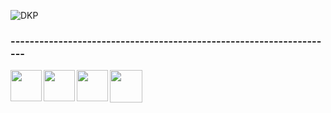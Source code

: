 ![DKP](https://user-images.githubusercontent.com/89884135/131857304-6f4c8bfa-81db-4bc5-97b1-1a07c95525fe.png)

### --------------------------------------------------------------------
<img align="left" src='https://lh3.googleusercontent.com/proxy/H3kaImaiYRk4QE83P2OvgQDJTgQqEOszwQ0uK1iAftPyu4sbK-jZQ9ruQbG5N8Iwu-b80FjvYpV0TpNysdjYfB7at9U17HE_FMiN5NBz' width="50px"> <img align="left" src='https://upload.wikimedia.org/wikipedia/commons/thumb/a/af/Adobe_Photoshop_CC_icon.svg/788px-Adobe_Photoshop_CC_icon.svg.png' width="50px"> <img align="left" src='https://cdn.pixabay.com/photo/2021/02/03/12/28/adobe-illustrator-5977785_960_720.png' width="50px"> <img align="left" src='https://lh3.googleusercontent.com/proxy/nxqXtlGIEuHUQRgSNi5VEhSJY2LbgdjtHwaisu1VeNN-8yh5JeYBssS1MHp9P6P7FYX071vbmb2wYNPnz97rwpAKRipkvx92fi2hqNbC5eGy5qAUcwggu1xOTGObbUR7nYU' width="52px">

<!--
 
### Registered subscriptions
<img align="left" src='' width="50px">

<!--

**gnk-82/gnk-82** is a ✨ _special_ ✨ repository because its `README.md` (this file) appears on your GitHub profile.

Here are some ideas to get you started:

- 🔭 I’m currently working on ...
- 🌱 I’m currently learning ...
- 👯 I’m looking to collaborate on ...
- 🤔 I’m looking for help with ...
- 💬 Ask me about ...
- 📫 How to reach me: ...
- 😄 Pronouns: ...
- ⚡ Fun fact: ...
-->
